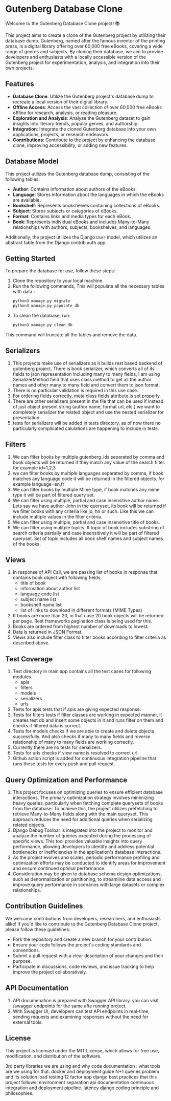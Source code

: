# Gutenberg Database Clone

Welcome to the Gutenberg Database Clone project! 📚

This project aims to create a clone of the Gutenberg project by utilizing their database dump. Gutenberg, named after the famous inventor of the printing press, is a digital library offering over 60,000 free eBooks, covering a wide range of genres and subjects. By cloning their database, we aim to provide developers and enthusiasts with a locally accessible version of the Gutenberg project for experimentation, analysis, and integration into their own projects.

## Features

- **Database Clone**: Utilize the Gutenberg project's database dump to recreate a local version of their digital library.
- **Offline Access**: Access the vast collection of over 60,000 free eBooks offline for research, analysis, or reading pleasure.
- **Exploration and Analysis**: Analyze the Gutenberg dataset to gain insights into literary trends, popular genres, and authorship.
- **Integration**: Integrate the cloned Gutenberg database into your own applications, projects, or research endeavors.
- **Contributions**: Contribute to the project by enhancing the database clone, improving accessibility, or adding new features.

## Database Model

This project utilizes the Gutenberg database dump, consisting of the following tables:

- **Author**: Contains information about authors of the eBooks.
- **Language**: Stores information about the languages in which the eBooks are available.
- **Bookshelf**: Represents bookshelves containing collections of eBooks.
- **Subject**: Stores subjects or categories of eBooks.
- **Format**: Contains links and media types for each eBook.
- **Book**: Represents individual eBooks and includes Many-to-Many relationships with authors, subjects, bookshelves, and languages.

Additionally, the project utilizes the Django `User` model, which utilizes an abstract table from the Django contrib auth app.

## Getting Started

To prepare the database for use, follow these steps:

1. Clone the repository to your local machine.
2. Run the following commands, This will populate all the necessary tables with data.:
   ```bash
   python3 manage.py migrate
   python3 manage.py populate_db  
   ```
3. To clean the database, run: 
   ```bash
   python3 manage.py clean_db
   ```

This command will truncate all the tables and remove the data.

## Serializers 
1. This projects make use of serializers as it builds rest based backend of gutenberg project. There is book serializer, which converts all of its fields to json representation including many to many fields, I am using SerializerMethod field that uses class method to get all the author names and other many to many field and convert them to json format. 
2. There is no particular validation is required in this use case. 
3. For ordering fields correctly, meta class fields attribute is set properly. 
4. There are other serializers present in the file that can be used if instead of just object present string (author name, format url, etc.) we want to completely serializer the related object and use the nested serializer for presentation. 
5. tests for serializers will be added in tests directory, as of now there no particularly complicated calulations are happening to include in tests. 

## Filters 
1. We can filter books by multiple gutenberg_ids separated by comma and book objects will be returned if they match any value of the search filter. for example id=1,2,3 
2. we can filter books by multiple languages separated by comma, if book matches any language code it will be returned in the filtered objects. for example language=en,fr
3. We can filter books by multiple Mime type, if book matches any mime type it will be part of filtered query set. 
4. We can filter using multiple, partial and case insensitive author name. Lets say we have author John in the queryset, its book will be returned if we filter books with any criteria like jo, hn or such. Like this we can include multiple values in the filter criteria. 
5. We can filter using multiple, partial and case insensitive title of books. 
6. We can filter using mulitple topics. If topic of book includes substring of search criteria partially and case insensitively it will be part of filtered queryset. Set of topic includes all book shelf names and subject names of the books.   

## Views 
1. In response of API Call, we are passing list of books in response that contains book object with following fields: 
    - title of book 
    - information about author list  
    - language code list 
    - subject name list  
    - bookshelf name list 
    - list of links to download in different formats (MIME Types) 
2. If books are more than 20, in that case 20 book objects will be returned per page. Rest frameworks pagination class is being used for this. 
3. Books are ordered from highest number of downloads to lowest. 
4. Data is returned in JSON Format. 
5. Views also include filter class to filter books according to filter criteria as described above. 

## Test Coverage 
1. Test directory in main app contains all the test cases for following modules. 
    - apis 
    - filters 
    - models 
    - serializers 
    - urls 
2. Tests for apis tests that if apis are giving expected response. 
3. Tests for filters tests if filter classes are working in expected manner, it creates test db and insert some objects in it and runs filter on them and checks if filtered data is correct. 
4. Tests for models checks if we are able to create and delete objects successfully. And also checks if many to many fields and reverse relationship of many to many fields are working correctly. 
5. Currently there are no tests for serializers. 
6. Tests for urls checks if view name is resolved to correct url. 
7. Github action script is added for continuous integration pipeline that runs these tests for every push and pull request. 

## Query Optimization and Performance 
1. This project focuses on optimizing queries to ensure efficient database interactions. The primary optimization strategy involves minimizing heavy queries, particularly when fetching complete querysets of books from the database. To achieve this, the project utilizes prefetching to retrieve Many-to-Many fields along with the main queryset. This approach reduces the need for additional queries when serializing related objects.
2. Django Debug Toolbar is integrated into the project to monitor and analyze the number of queries executed during the processing of specific views. This tool provides valuable insights into query performance, allowing developers to identify and address potential bottlenecks or inefficiencies in the application's database interactions.
3. As the project evolves and scales, periodic performance profiling and optimization efforts may be conducted to identify areas for improvement and ensure continued optimal performance.
4. Consideration may be given to database schema design optimizations, such as denormalization or partitioning, to streamline data access and improve query performance in scenarios with large datasets or complex relationships.

## Contribution Guidelines
We welcome contributions from developers, researchers, and enthusiasts alike! If you'd like to contribute to the Gutenberg Database Clone project, please follow these guidelines:

- Fork the repository and create a new branch for your contribution.
- Ensure your code follows the project's coding standards and conventions.
- Submit a pull request with a clear description of your changes and their purpose.
- Participate in discussions, code reviews, and issue tracking to help improve the project collaboratively.

## API Documentation 
1. API documenation is prepared with Swagger API library. you can visit /swagger endpoints for the same afte running project. 
2. With Swagger UI, developers can test API endpoints in real-time, sending requests and examining responses without the need for external tools.

## License
This project is licensed under the MIT License, which allows for free use, modification, and distribution of the software.


3rd party libraries we are using and why 
code documentation : what tools are we using for that. 
docker and deployment guide 
N+1 queries problem and its solution 
load testing 
12 factor app 
django best practices that this project follows. 
environment separation 
api documentation 
continuous integration and deployment pipeline. 
latency 
django coding principle and philosophies. 